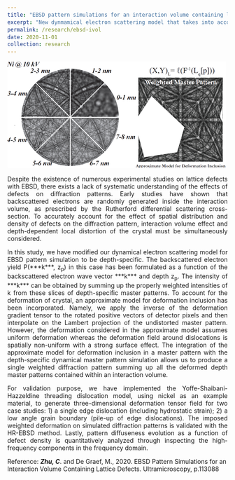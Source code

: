 ```yaml
---
title: "EBSD pattern simulations for an interaction volume containing lattice defects"
excerpt: "New dynmamical electron scattering model that takes into account of interaction volume effect and depth-dependent local distortion of crystal lattice <br/><img src='/images/ebsd-ivol.png'>"
permalink: /research/ebsd-ivol
date: 2020-11-01
collection: research
---
```

<img src='/images/ebsd-ivol.png' class="center"> 

<p style="text-align: justify"> Despite the existence of numerous experimental studies on lattice defects with EBSD, there exists a lack of systematic understanding of the effects of defects on diffraction patterns. Early studies have shown that backscattered electrons are randomly generated inside the interaction volume, as prescribed by the Rutherford differential scattering cross-section. To accurately account for the effect of spatial distribution and density of defects on the diffraction pattern, interaction volume effect and depth-dependent local distortion of the crystal must be simultaneously considered. </p>

<p style="text-align: justify"> In this study, we have modified our dynamical electron scattering model for EBSD pattern simulation to be depth-specific. The backscattered electron yield P(***k***, z<sub>p</sub>) in this case has been formulated as a function of the backscattered electron wave vector ***k*** and depth z<sub>p</sub>. The intensity of ***k*** can be obtained by summing up the properly weighted intensities of k from these slices of depth-specific master patterns. To account for the deformation of crystal, an approximate model for deformation inclusion has been incorporated. Namely, we apply the inverse of the deformation gradient tensor to the rotated positive vectors of detector pixels and then interpolate on the Lambert projection of the undistorted master pattern. However, the deformation considered in the approximate model assumes uniform deformation whereas the deformation field around dislocations is spatially non-uniform with a strong surface effect. The integration of the approximate model for deformation inclusion in a master pattern with the depth-specific dynamical master pattern simulation allows us to produce a single weighted diffraction pattern summing up all the deformed depth master patterns contained within an interaction volume. </p>

<p style="text-align: justify"> For validation purpose, we have implemented the Yoffe-Shaibani-Hazzeldine threading dislocation model, using nickel as an example material, to generate three-dimensional deformation tensor field for two case studies: 1) a single edge dislocation (including hydrostatic strain); 2) a low angle grain boundary (pile-up of edge dislocations). The imposed weighted deformation on simulated diffraction patterns is validated with the HR-EBSD method. Lastly, pattern diffuseness evolution as a function of defect density is quantitatively analyzed through inspecting the high-frequency components in the frequency domain. </p>

Reference: ***Zhu, C***. and De Graef, M., 2020. EBSD Pattern Simulations for an Interaction Volume Containing Lattice Defects. Ultramicroscopy, p.113088